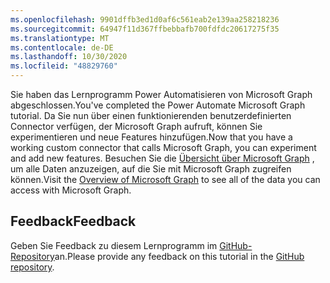 ```yaml
---
ms.openlocfilehash: 9901dffb3ed1d0af6c561eab2e139aa258218236
ms.sourcegitcommit: 64947f11d367ffbebbafb700fdfdc20617275f35
ms.translationtype: MT
ms.contentlocale: de-DE
ms.lasthandoff: 10/30/2020
ms.locfileid: "48829760"
---
```

<!-- markdownlint-disable MD002 MD041 -->

<span data-ttu-id="a1b96-101">Sie haben das Lernprogramm Power Automatisieren von Microsoft Graph abgeschlossen.</span><span class="sxs-lookup"><span data-stu-id="a1b96-101">You've completed the Power Automate Microsoft Graph tutorial.</span></span> <span data-ttu-id="a1b96-102">Da Sie nun über einen funktionierenden benutzerdefinierten Connector verfügen, der Microsoft Graph aufruft, können Sie experimentieren und neue Features hinzufügen.</span><span class="sxs-lookup"><span data-stu-id="a1b96-102">Now that you have a working custom connector that calls Microsoft Graph, you can experiment and add new features.</span></span> <span data-ttu-id="a1b96-103">Besuchen Sie die [Übersicht über Microsoft Graph](/graph/overview) , um alle Daten anzuzeigen, auf die Sie mit Microsoft Graph zugreifen können.</span><span class="sxs-lookup"><span data-stu-id="a1b96-103">Visit the [Overview of Microsoft Graph](/graph/overview) to see all of the data you can access with Microsoft Graph.</span></span>

## <a name="feedback"></a><span data-ttu-id="a1b96-104">Feedback</span><span class="sxs-lookup"><span data-stu-id="a1b96-104">Feedback</span></span>

<span data-ttu-id="a1b96-105">Geben Sie Feedback zu diesem Lernprogramm im [GitHub-Repository](https://github.com/microsoftgraph/msgraph-training-powerautomate)an.</span><span class="sxs-lookup"><span data-stu-id="a1b96-105">Please provide any feedback on this tutorial in the [GitHub repository](https://github.com/microsoftgraph/msgraph-training-powerautomate).</span></span>
